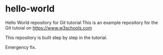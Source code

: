 # hello-world
Hello World repository for Git tutorial
This is an example repository for the Git tutoial on https://www.w3schools.com

This repository is built step by step in the tutorial.

Emergency fix.

